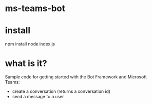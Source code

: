# ms-teams-bot

# install
npm install
node index.js

# what is it?
Sample code for getting started with the Bot Framework and Microsoft Teams:
- create a conversation (returns a conversation id)
- send a message to a user


